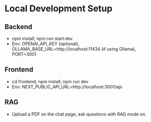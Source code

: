 # Local Development Setup

## Backend
- npm install; npm run start:dev
- Env: OPENAI_API_KEY (optional), OLLAMA_BASE_URL=http://localhost:11434 (if using Ollama), PORT=3001

## Frontend
- cd frontend; npm install; npm run dev
- Env: NEXT_PUBLIC_API_URL=http://localhost:3001/api

## RAG
- Upload a PDF on the chat page; ask questions with RAG mode on.
